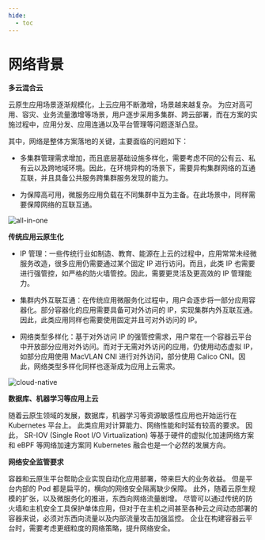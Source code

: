 ```yaml
---
hide:
  - toc
---
```


# 网络背景

**多云混合云**

云原生应用场景逐渐规模化，上云应用不断激增，场景越来越复杂。
为应对高可用、容灾、业务流量激增等场景，用户逐步采用多集群、跨云部署，而在方案的实施过程中，应用分发、应用连通以及平台管理等问题逐渐凸显。

其中，网络是整体方案落地的关键，主要面临的问题如下：

- 多集群管理需求增加，而且底层基础设施多样化，需要考虑不同的公有云、私有云以及跨地域环境。因此，在环境异构的场景下，需要异构集群网络的互通互联，并且具备公共服务跨集群服务发现的能力。

- 为保障高可用，微服务应用负载在不同集群中互为主备。在此场景中，同样需要保障网络的互联互通。

![all-in-one](https://docs.daocloud.io/daocloud-docs-images/docs/network/images/intro01.png)

**传统应用云原生化**

- IP 管理：一些传统行业如制造、教育、能源在上云的过程中，应用常常未经微服务改造，很多应用仍需要通过某个固定 IP 进行访问。而且，此类 IP 也需要进行强管控，如严格的防火墙管控。因此，需要更灵活及更高效的 IP 管理能力。

- 集群内外互联互通：在传统应用微服务化过程中，用户会逐步将一部分应用容器化。部分容器化的应用需要具备可对外访问的 IP，实现集群内外互联互通。因此，此类应用同样也需要使用固定并且可对外访问的 IP。

- 网络类型多样化：基于对外访问 IP 的强管控需求，用户常在一个容器云平台中开放部分应用对外访问。而对于无需对外访问的应用，仍使用动态虚拟 IP，如部分应用使用 MacVLAN CNI 进行对外访问，部分使用 Calico CNI。因此，网络类型多样化同样也逐渐成为应用上云需求。

![cloud-native](https://docs.daocloud.io/daocloud-docs-images/docs/network/images/intro02.png)

**数据库、机器学习等应用上云**

随着云原生领域的发展，数据库，机器学习等资源敏感性应用也开始运行在 Kubernetes 平台上。
此类应用对计算能力、网络性能和时延有较高的要求。
因此， SR-IOV (Single Root I/O Virtualization) 等基于硬件的虚拟化加速网络方案和 eBPF 等网络加速方案同 Kubernetes 融合也是一个必然的发展方向。

**网络安全监管要求**

容器和云原生平台帮助企业实现自动化应用部署，带来巨大的业务收益。
但是平台内部的 Pod 都是扁平的，横向的网络安全隔离缺少保障。
此外，随着云原生规模的扩张，以及微服务化的推进，东西向网络流量剧增。
尽管可以通过传统的防火墙和主机安全工具保护单体应用，但对于在主机之间甚至各种云之间动态部署的容器来说，必须对东西向流量以及内部流量攻击加强监控。
企业在构建容器云平台时，需要考虑更细粒度的网络策略，提升网络安全。
